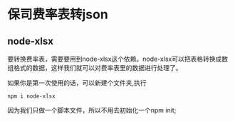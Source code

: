 # 保司费率表转json

## node-xlsx

要转换费率表，需要要用到node-xlsx这个依赖。node-xlsx可以把表格转换成数组格式的数据，这样我们就可以对费率表里的数据进行处理了。

如果你是第一次使用的话，可以新建个文件夹,执行

```
npm i node-xlsx
```

因为我们只做一个脚本文件，所以不用去初始化一个npm init;


